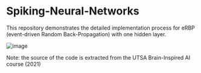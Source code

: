 # Spiking-Neural-Networks
This repository demonstrates the detailed implementation process for eRBP (event-driven Random Back-Propagation) with one hidden layer.  

![image](https://user-images.githubusercontent.com/75220576/116147963-f67af500-a6a5-11eb-86ef-7f105442daa1.png)


Note: the source of the code is extracted from the UTSA Brain-Inspired AI course (2021) 
